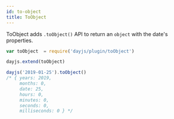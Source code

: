 ```yaml
---
id: to-object
title: ToObject
---
```

ToObject adds `.toObject()` API to return an `object` with the date's properties.

```javascript
var toObject  = require('dayjs/plugin/toObject')

dayjs.extend(toObject)

dayjs('2019-01-25').toObject()
/* { years: 2019,
     months: 0,
     date: 25,
     hours: 0,
     minutes: 0,
     seconds: 0,
     milliseconds: 0 } */
```
